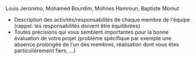 Louis Jeronimo, Mohamed Bourdim, Mohnes Hamroun, Baptiste Momut
- Description des activités/responsabilités de chaque membre de l'équipe (rappel: les responsabilités doivent être équilibrées)
- Toutes précisions qui vous semblent importantes pour la bonne évaluation de votre projet (problème spécifique par exemple une absence prolongée de l'un des membres, réalisation dont vous êtes particulièrement fiers, ...)
